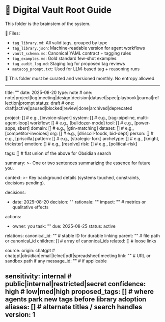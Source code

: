 
# 🧭 Digital Vault Root Guide

This folder is the brainstem of the system.

📁 Files:
- `tag_library.md`: All valid tags, grouped by type
- `tag_library.json`: Machine-readable version for agent workflows
- `vault_schema.md`: Canonical YAML contract + tagging rules
- `tag_examples.md`: Gold standard few-shot examples
- `tag_audit_log.md`: Staging log for proposed tag reviews
- `metacog_prompt.txt`: Used for LLM-based tag + reasoning runs


🔐 This folder must be curated and versioned monthly. No entropy allowed.





---
title: ""
date: 2025-08-20
type: note # one: note|project|log|meeting|design|decision|dataset|spec|playbook|journal|reflection|prompt
status: draft # one: draft|active|paused|blocked|review|done|archived|deprecated

project: []          # e.g., [invoice-slayer]
system: []           # e.g., [rag-pipeline, multi-agent-loop]
workflow: []         # e.g., [bulldozer-mode]
tool: []             # e.g., [power-apps, sbert]
domain: []           # e.g., [gtin-matching]
dataset: []          # e.g., [competitor-invoices]
org: []              # e.g., [driscoll-foods, bid-dept]
person: []           # e.g., [priscilla]
pattern: []          # e.g., [strategic-fork]
archetype: []        # e.g., [knight, trickster]
emotion: []          # e.g., [resolve]
risk: []             # e.g., [political-risk]

tags: []             # flat union of the above for Obsidian search

summary: >-
  One or two sentences summarizing the essence for future you.

context: >-
  Key background details (systems touched, constraints, decisions pending).

decisions:
  - date: 2025-08-20
    decision: ""
    rationale: ""
    impact: ""        # metrics or qualitative effects

actions:
  - owner: you
    task: ""
    due: 2025-08-25
    status: active

relations:
  canonical_id: ""    # stable ID for durable linking
  parent: ""          # file path or canonical_id
  children: []        # array of canonical_ids
  related: []         # loose links

source:
  origin: chatgpt     # chatgpt|obsidian|email|telnet|pdf|spreadsheet|meeting
  link: ""            # URL or sandbox path if any
  message_id: ""      # if applicable

sensitivity: internal # public|internal|restricted|secret
confidence: high      # low|med|high
proposed_tags: []     # where agents park new tags before library adoption
aliases: []           # alternate titles / search handles
version: 1
---
